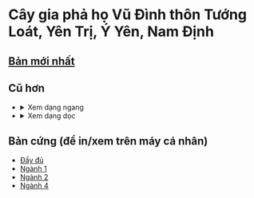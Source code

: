 # Cây gia phả họ Vũ Đình thôn Tướng Loát, Yên Trị, Ý Yên, Nam Định

## [Bản mới nhất](https://doanva84.github.io/vu.org/VU-Dinh-TL-VN-Nov-2024.html)

## Cũ hơn

* <details><summary>Xem dạng ngang</summary><img alt="Cây gia phả họ Vũ Đình thôn Tướng Loát" src="./vu.toc.v1.svg?raw=true"></details>
* <details><summary>Xem dạng dọc</summary><img alt="Cây gia phả họ Vũ Đình thôn Tướng Loát (dọc)" src="./VU.toc.wbs.v1.svg?raw=true"></details>

## Bản cứng (để in/xem trên máy cá nhân)

* [Đầy đủ](https://doanva84.github.io/vu.org/All.pdf)
* [Ngành 1](https://doanva84.github.io/vu.org/N1.pdf)
* [Ngành 2](https://doanva84.github.io/vu.org/N2.pdf)
* [Ngành 4](https://doanva84.github.io/vu.org/N4.pdf)
